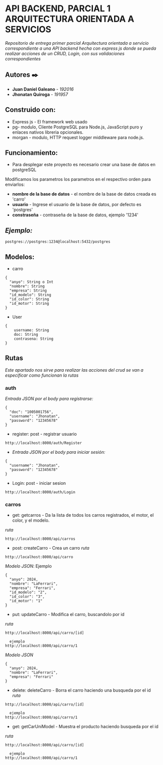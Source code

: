 # API BACKEND, PARCIAL 1 ARQUITECTURA ORIENTADA A SERVICIOS

_Repositorio de entrega primer parcial Arquitectura orientada a servicio correspondiente a una API backend hecha con express js donde se pueda realizar acciones de un CRUD, Login, con sus validaciones correspondientes_

## Autores ✒️

* **Juan Daniel Galeano** - *192016*
* **Jhonatan Quiroga** - *191957*

## Construido con:

* Express js  - El framework web usado
* pg- modulo, Cliente PostgreSQL para Node.js, JavaScript puro y enlaces nativos libreria opcionales.
* morgan  - modulo, HTTP request logger middleware para node.js.

## Funcionamiento:
*  Para desplegar este proyecto es necesario crear una base de datos en postgreSQL

Modificamos los parametros los parametros en el respectivo orden para enviarlos:
*  **nombre de la base de datos**  -  el nombre de la base de datos creada es 'carro'
*  **usuario**  -  Ingrese el usuario de la base de datos, por defecto es 'postgres'
*  **constraseña**  -  contraseña de la base de datos, ejemplo '1234'
  
## _Ejemplo:_
```
postgres://postgres:1234@localhost:5432/postgres
```

## Modelos:

*    carro
```
{
  "anyo": String o Int
  "nombre": String
  "empresa": String
  "id_modelo": String
  "id_color": String
  "id_motor": String
}
```
*    User
```
{
    username: String
    doc: String
    contrasena: String
}
```

## Rutas 
_Este apartado nos sirve para realizar las acciones del crud se van a especificar como funcionan la rutas_

###    auth
_Entrada JSON por el body para registrarse:_
```
{
  "doc": "1005001756", 
  "username": "Jhonatan",
  "password": "12345678"
}

```
*    register: post    -    registrar usuario
```
http://localhost:8000/auth/Register

```
* _Entrada JSON por el body para iniciar sesión:_
```
{
  "username": "Jhonatan", 
  "password": "12345678"
}
```

*    Login: post    -    iniciar sesion
```
http://localhost:8000/auth/Login
```

###    carros
*    get: getcarros  -  Da la lista de todos los carros registrados, el motor, el color, y el  modelo.

_ruta_
```
http://localhost:8000/api/carros
```
*  post: createCarro -  Crea un carro
_ruta_
```
http://localhost:8000/api/carro
```
_Modelo JSON_: Ejemplo
```
{
  "anyo": 2024,
  "nombre": "LaFerrari",
  "empresa": "Ferrari",
  "id_modelo": "2",
  "id_color": "3",
  "id_motor": "1"
}
```
*  put: updateCarro  -  Modifica el carro, buscandolo por id

_ruta_
```
http://localhost:8000/api/carro/[id]

  ejemplo
http://localhost:8000/api/carro/1
```
_Modelo JSON_
```
{
  "anyo": 2024,
  "nombre": "LaFerrari",
  "empresa": "Ferrari"
}
```

*  delete: deleteCarro  -  Borra el carro haciendo una busqueda por el id
_ruta_
```
http://localhost:8000/api/carro/[id]

  ejemplo
http://localhost:8000/api/carro/1
```

*  get: getCarUniModel  -  Muestra el producto haciendo busqueda por el id

_ruta_
```
http://localhost:8000/api/carro/[id]

  ejemplo
http://localhost:8000/api/carro/1
```
